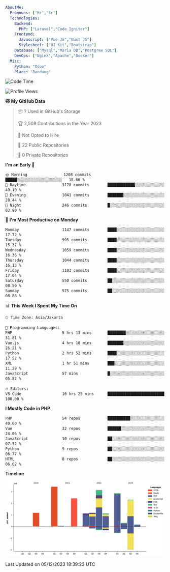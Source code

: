 ```yaml
AboutMe:
  Pronouns: ["Mr","Sr"]
  Technologies:
    Backend:
      PHP: ["Laravel","Code Igniter"]
    Frontend:
      Javascript: ["Vue JS","Nuxt JS"]
      Stylesheet: ["UI Kit","Bootstrap"]
    Database: ["Mysql","Maria DB","Postgree SQL"]
    DevOps: ["NginX","Apache","Docker"]
  Misc:
    Python: "Odoo"
    Place: "Bandung"
```

<!--START_SECTION:waka-->
![Code Time](http://img.shields.io/badge/Code%20Time-882%20hrs%2031%20mins-blue)

![Profile Views](http://img.shields.io/badge/Profile%20Views-0-blue)

**🐱 My GitHub Data** 

> 📦 ? Used in GitHub's Storage 
 > 
> 🏆 2,508 Contributions in the Year 2023
 > 
> 🚫 Not Opted to Hire
 > 
> 📜 22 Public Repositories 
 > 
> 🔑 0 Private Repositories 
 > 
**I'm an Early 🐤** 

```text
🌞 Morning                1208 commits        █████░░░░░░░░░░░░░░░░░░░░   18.66 % 
🌆 Daytime                3178 commits        ████████████░░░░░░░░░░░░░   49.10 % 
🌃 Evening                1841 commits        ███████░░░░░░░░░░░░░░░░░░   28.44 % 
🌙 Night                  246 commits         █░░░░░░░░░░░░░░░░░░░░░░░░   03.80 % 
```
📅 **I'm Most Productive on Monday** 

```text
Monday                   1147 commits        ████░░░░░░░░░░░░░░░░░░░░░   17.72 % 
Tuesday                  995 commits         ████░░░░░░░░░░░░░░░░░░░░░   15.37 % 
Wednesday                1059 commits        ████░░░░░░░░░░░░░░░░░░░░░   16.36 % 
Thursday                 1044 commits        ████░░░░░░░░░░░░░░░░░░░░░   16.13 % 
Friday                   1103 commits        ████░░░░░░░░░░░░░░░░░░░░░   17.04 % 
Saturday                 550 commits         ██░░░░░░░░░░░░░░░░░░░░░░░   08.50 % 
Sunday                   575 commits         ██░░░░░░░░░░░░░░░░░░░░░░░   08.88 % 
```


📊 **This Week I Spent My Time On** 

```text
🕑︎ Time Zone: Asia/Jakarta

💬 Programming Languages: 
PHP                      5 hrs 13 mins       ████████░░░░░░░░░░░░░░░░░   31.81 % 
Vue.js                   4 hrs 18 mins       ███████░░░░░░░░░░░░░░░░░░   26.21 % 
Python                   2 hrs 52 mins       ████░░░░░░░░░░░░░░░░░░░░░   17.52 % 
XML                      1 hr 51 mins        ███░░░░░░░░░░░░░░░░░░░░░░   11.29 % 
JavaScript               57 mins             █░░░░░░░░░░░░░░░░░░░░░░░░   05.82 % 

🔥 Editors: 
VS Code                  16 hrs 25 mins      █████████████████████████   100.00 % 
```

**I Mostly Code in PHP** 

```text
PHP                      54 repos            ██████████░░░░░░░░░░░░░░░   40.60 % 
Vue                      32 repos            ██████░░░░░░░░░░░░░░░░░░░   24.06 % 
JavaScript               10 repos            ██░░░░░░░░░░░░░░░░░░░░░░░   07.52 % 
Python                   9 repos             ██░░░░░░░░░░░░░░░░░░░░░░░   06.77 % 
HTML                     8 repos             ██░░░░░░░░░░░░░░░░░░░░░░░   06.02 % 
```



**Timeline**

![Lines of Code chart](https://raw.githubusercontent.com/vheins/vheins/main/assets/bar_graph.png)


 Last Updated on 05/12/2023 18:39:23 UTC
<!--END_SECTION:waka-->
